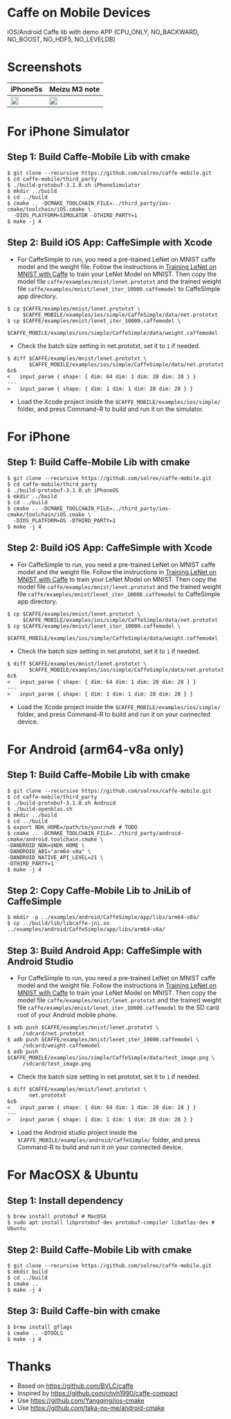 Caffe on Mobile Devices
==================

iOS/Android Caffe lib with demo APP (CPU_ONLY, NO_BACKWARD, NO_BOOST, NO_HDF5, NO_LEVELDB)

# Screenshots

iPhone5s | Meizu M3 note
---------| -------------
<img src="https://raw.githubusercontent.com/solrex/caffe-mobile/master/screenshot/CaffeSimpleiPhone5s.png" width="50%" /> | <img src="https://raw.githubusercontent.com/solrex/caffe-mobile/master/screenshot/CaffeSimpleM3-Note.jpg" width="40%" />

# For iPhone Simulator

## Step 1: Build Caffe-Mobile Lib with cmake

```
$ git clone --recursive https://github.com/solrex/caffe-mobile.git
$ cd caffe-mobile/third_party
$ ./build-protobuf-3.1.0.sh iPhoneSimulator
$ mkdir ../build
$ cd ../build
$ cmake .. -DCMAKE_TOOLCHAIN_FILE=../third_party/ios-cmake/toolchain/iOS.cmake \
  -DIOS_PLATFORM=SIMULATOR -DTHIRD_PARTY=1
$ make -j 4
```

## Step 2: Build iOS App: CaffeSimple with Xcode

 - For CaffeSimple to run, you need a pre-trained LeNet on MNIST caffe model and the weight file.
Follow the instructions in [Training LeNet on MNIST with Caffe](http://caffe.berkeleyvision.org/gathered/examples/mnist.html) to train your LeNet Model on MNIST. Then copy the model file `caffe/examples/mnist/lenet.prototxt` and the trained weight file `caffe/examples/mnist/lenet_iter_10000.caffemodel` to CaffeSimple app directory.

```
$ cp $CAFFE/examples/mnist/lenet.prototxt \
     $CAFFE_MOBILE/examples/ios/simple/CaffeSimple/data/net.prototxt
$ cp $CAFFE/examples/mnist/lenet_iter_10000.caffemodel \
     $CAFFE_MOBILE/examples/ios/simple/CaffeSimple/data/weight.caffemodel
```

 - Check the batch size setting in net.prototxt, set it to `1` if needed.

```
$ diff $CAFFE/examples/mnist/lenet.prototxt \
       $CAFFE_MOBILE/examples/ios/simple/CaffeSimple/data/net.prototxt
6c6
<   input_param { shape: { dim: 64 dim: 1 dim: 28 dim: 28 } }
---
>   input_param { shape: { dim: 1 dim: 1 dim: 28 dim: 28 } }
```

 - Load the Xcode project inside the `$CAFFE_MOBILE/examples/ios/simple/` folder, and press Command-R to build and run it on the simulator.

# For iPhone

## Step 1: Build Caffe-Mobile Lib with cmake

```
$ git clone --recursive https://github.com/solrex/caffe-mobile.git
$ cd caffe-mobile/third_party
$ ./build-protobuf-3.1.0.sh iPhoneOS
$ mkdir ../build
$ cd ../build
$ cmake .. -DCMAKE_TOOLCHAIN_FILE=../third_party/ios-cmake/toolchain/iOS.cmake \
  -DIOS_PLATFORM=OS -DTHIRD_PARTY=1
$ make -j 4
```

## Step 2: Build iOS App: CaffeSimple with Xcode

 - For CaffeSimple to run, you need a pre-trained LeNet on MNIST caffe model and the weight file.
Follow the instructions in [Training LeNet on MNIST with Caffe](http://caffe.berkeleyvision.org/gathered/examples/mnist.html) to train your LeNet Model on MNIST. Then copy the model file `caffe/examples/mnist/lenet.prototxt` and the trained weight file `caffe/examples/mnist/lenet_iter_10000.caffemodel` to CaffeSimple app directory.

```
$ cp $CAFFE/examples/mnist/lenet.prototxt \
     $CAFFE_MOBILE/examples/ios/simple/CaffeSimple/data/net.prototxt
$ cp $CAFFE/examples/mnist/lenet_iter_10000.caffemodel \
     $CAFFE_MOBILE/examples/ios/simple/CaffeSimple/data/weight.caffemodel
```

 - Check the batch size setting in net.prototxt, set it to `1` if needed.

```
$ diff $CAFFE/examples/mnist/lenet.prototxt \
       $CAFFE_MOBILE/examples/ios/simple/CaffeSimple/data/net.prototxt
6c6
<   input_param { shape: { dim: 64 dim: 1 dim: 28 dim: 28 } }
---
>   input_param { shape: { dim: 1 dim: 1 dim: 28 dim: 28 } }
```

 - Load the Xcode project inside the `$CAFFE_MOBILE/examples/ios/simple/` folder, and press Command-R to build and run it on your connected device.

# For Android (arm64-v8a only)

## Step 1: Build Caffe-Mobile Lib with cmake

```
$ git clone --recursive https://github.com/solrex/caffe-mobile.git
$ cd caffe-mobile/third_party
$ ./build-protobuf-3.1.0.sh Android
$ ./build-openblas.sh
$ mkdir ../build
$ cd ../build
$ export NDK_HOME=/path/to/your/ndk # TODO
$ cmake .. -DCMAKE_TOOLCHAIN_FILE=../third_party/android-cmake/android.toolchain.cmake \
-DANDROID_NDK=$NDK_HOME \
-DANDROID_ABI="arm64-v8a" \
-DANDROID_NATIVE_API_LEVEL=21 \
-DTHIRD_PARTY=1
$ make -j 4
```

## Step 2: Copy Caffe-Mobile Lib to JniLib of CaffeSimple

```
$ mkdir -p ../examples/android/CaffeSimple/app/libs/arm64-v8a/
$ cp ../build/lib/libcaffe-jni.so ../examples/android/CaffeSimple/app/libs/arm64-v8a/
```

## Step 3: Build Android App: CaffeSimple with Android Studio

 - For CaffeSimple to run, you need a pre-trained LeNet on MNIST caffe model and the weight file.
Follow the instructions in [Training LeNet on MNIST with Caffe](http://caffe.berkeleyvision.org/gathered/examples/mnist.html) to train your LeNet Model on MNIST. Then copy the model file `caffe/examples/mnist/lenet.prototxt` and the trained weight file `caffe/examples/mnist/lenet_iter_10000.caffemodel` to the SD card root of your Android mobile phone.

```
$ adb push $CAFFE/examples/mnist/lenet.prototxt \
     /sdcard/net.prototxt
$ adb push $CAFFE/examples/mnist/lenet_iter_10000.caffemodel \
     /sdcard/weight.caffemodel
$ adb push $CAFFE_MOBILE/examples/ios/simple/CaffeSimple/data/test_image.png \
     /sdcard/test_image.png
```

 - Check the batch size setting in net.prototxt, set it to `1` if needed.

```
$ diff $CAFFE/examples/mnist/lenet.prototxt \
       net.prototxt
6c6
<   input_param { shape: { dim: 64 dim: 1 dim: 28 dim: 28 } }
---
>   input_param { shape: { dim: 1 dim: 1 dim: 28 dim: 28 } }
```

 - Load the Android studio project inside the `$CAFFE_MOBILE/examples/android/CaffeSimple/` folder, and press Command-R to build and run it on your connected device.

# For MacOSX & Ubuntu

## Step 1: Install dependency

```
$ brew install protobuf # MacOSX
$ sudo apt install libprotobuf-dev protobuf-compiler libatlas-dev # Ubuntu
```

## Step 2: Build Caffe-Mobile Lib with cmake

```
$ git clone --recursive https://github.com/solrex/caffe-mobile.git
$ mkdir build
$ cd ../build
$ cmake ..
$ make -j 4
```

## Step 3: Build Caffe-bin with cmake

```
$ brew install gflags
$ cmake .. -DTOOLS
$ make -j 4
```

# Thanks

 - Based on https://github.com/BVLC/caffe
 - Inspired by https://github.com/chyh1990/caffe-compact
 - Use https://github.com/Yangqing/ios-cmake
 - Use https://github.com/taka-no-me/android-cmake
